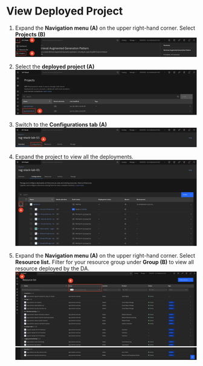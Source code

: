 # View Deployed Project

1. Expand the **Navigation menu (A)** on the upper right-hand corner. Select **Projects (B)**
![alt text](../images/2.4.1.png)

2. Select the **deployed project (A)**
![alt text](../images/2.4.2.png)

3. Switch to the **Configurations tab (A)**
![alt text](../images/2.4.3.png)

4. Expand the project to view all the deployments.
![alt text](../images/2.4.4.png)

5.	Expand the **Navigation menu (A)** on the upper right-hand corner. Select **Resource list.**  Filter for your resource group under **Group (B)** to view all resource deployed by the DA.
![alt text](<../images/2.4.5 part 1.png>)
![alt text](<../images/2.4.5 part 2.png>)